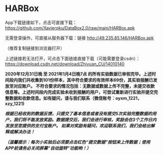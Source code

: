 # HARBox
App下载链接如下，点击可直接下载：
https://github.com/Xavierpku/DataBox2.0/raw/main/HARBox.apk

无需登录操作，可直接从服务器下载：链接 http://49.235.85.146/HARBox.apk

（推荐复制链接到浏览器打开）

上述链接若无法打开，可点击下面链接直接下载（可能需要登录csdn）：
https://download.csdn.net/download/Zhiyuan_CU/14010140

****2020年12月31日晚 至 2021年1月4日晚7点 的所有实验数据已审核完毕。上述时间段内我们共收集到101份样本，其中符合要求的有效样本69份，其实验报酬已发放至对应账户。
不符合要求的情况包括：无数据或数据上传不完整，未提交收款信息等。上述时间段内完成实验未收到报酬的用户，可尝试重新进行实验并提交完整数据和收款信息。如有疑问，请与我们联系（微信账号：oyxm_1221，xzy_1221)****

***根据已经收到的数据反馈，只提交了基本信息或者没有提交5次实验完整数据的用户，我们将不能发放奖励。数据提交后，我们会进行审核，奖励会在3个工作日内发放至您提供的支付宝账户。
如果对奖励有疑问，欢迎联系我们，我们会给出解释或解决办法！***

***（温馨提示：每次小实验后必须要点击红色“提交数据”按钮来上传数据；使用APP前请务必关闭屏幕“自动旋转”功能哟！）***
